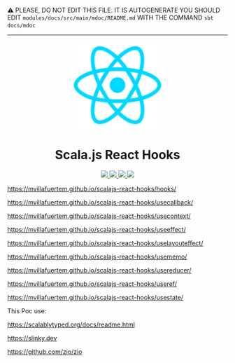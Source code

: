 :warning: PLEASE, DO NOT EDIT THIS FILE.
IT IS AUTOGENERATE YOU SHOULD EDIT `modules/docs/src/main/mdoc/README.md`
WITH THE COMMAND `sbt docs/mdoc`

---

<p align="center"><img width="200" src="https://raw.githubusercontent.com/mvillafuertem/scalajs-react-hooks/master/reactjs-icon.svg"/></p>
<h1 align="center">Scala.js React Hooks</h1>
<p align="center">
  <a href="https://github.com/mvillafuertem/scalajs-react-hooks/actions?query=workflow%3A%22scalaci%22">
    <img src="https://github.com/mvillafuertem/scalajs-react-hooks/workflows/scalaci/badge.svg"/>
  </a>
  <a href="https://www.scala-js.org">
    <img src="https://img.shields.io/badge/scala.js-1.1.1-red.svg?logo=scala&logoColor=red"/>
  </a>
  <a href="https://www.oracle.com/technetwork/java/javase/11all-relnotes-5013287.html">
    <img src="https://img.shields.io/badge/jdk-11.0.8-orange.svg?logo=java&logoColor=white"/>
  </a>
  <a href="https://github.com/sbt/sbt/releases">
    <img src="https://img.shields.io/badge/sbt-1.3.13-blue.svg?logo=sbt"/>
  </a>
</p>


https://mvillafuertem.github.io/scalajs-react-hooks/hooks/

https://mvillafuertem.github.io/scalajs-react-hooks/usecallback/

https://mvillafuertem.github.io/scalajs-react-hooks/usecontext/

https://mvillafuertem.github.io/scalajs-react-hooks/useeffect/

https://mvillafuertem.github.io/scalajs-react-hooks/uselayouteffect/

https://mvillafuertem.github.io/scalajs-react-hooks/usememo/

https://mvillafuertem.github.io/scalajs-react-hooks/usereducer/

https://mvillafuertem.github.io/scalajs-react-hooks/useref/

https://mvillafuertem.github.io/scalajs-react-hooks/usestate/

This Poc use:

https://scalablytyped.org/docs/readme.html

https://slinky.dev

https://github.com/zio/zio

